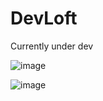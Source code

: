 # DevLoft

Currently under dev

![image](https://github.com/user-attachments/assets/b6f6d551-6f7b-4678-96cc-bf15d2231c2c)

![image](https://github.com/user-attachments/assets/cc76466c-62a4-4a16-8a8e-e5a7173e7c48)




